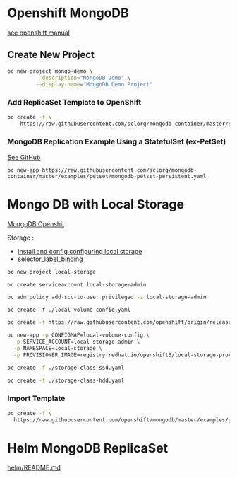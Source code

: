 # Openshift MongoDB


[see openshift manual](https://docs.openshift.com/container-platform/3.9/using_images/db_images/mongodb.html)


## Create New Project

```bash
oc new-project mongo-demo \
         --description="MongoDB Demo" \
         --display-name="MongoDB Demo Project"
```




### Add ReplicaSet Template to OpenShift
```bash
oc create -f \
    https://raw.githubusercontent.com/sclorg/mongodb-container/master/examples/petset/mongodb-petset-persistent.yaml
```


### MongoDB Replication Example Using a StatefulSet (ex-PetSet)
[See GitHub](https://github.com/sclorg/mongodb-container/tree/master/examples/petset)

```
oc new-app https://raw.githubusercontent.com/sclorg/mongodb-container/master/examples/petset/mongodb-petset-persistent.yaml
```







# Mongo DB with Local Storage

[MongoDB Openshit](http://people.redhat.com/jrivera/openshift-docs_preview/openshift-origin/glusterfs-review/using_images/db_images/mongodb.html)

Storage :
- [install and config configuring local storage](https://docs.openshift.com/container-platform/3.11/install_config/configuring_local.html#install-config-configuring-local)
- [selector_label_binding](https://docs.okd.io/latest/install_config/persistent_storage/selector_label_binding.html)

```bash
oc new-project local-storage
```

```bash
oc create serviceaccount local-storage-admin
```
```bash
oc adm policy add-scc-to-user privileged -z local-storage-admin
```

```
oc create -f ./local-volume-config.yaml
```

```bash
oc create -f https://raw.githubusercontent.com/openshift/origin/release-3.11/examples/storage-examples/local-examples/local-storage-provisioner-template.yaml
```
```bash
oc new-app -p CONFIGMAP=local-volume-config \
  -p SERVICE_ACCOUNT=local-storage-admin \
  -p NAMESPACE=local-storage \
  -p PROVISIONER_IMAGE=registry.redhat.io/openshift3/local-storage-provisioner:v3.11 local-storage-provisioner
```

```bash
oc create -f ./storage-class-ssd.yaml
```
```bash
oc create -f ./storage-class-hdd.yaml
```

### Import Template

```bash
oc create -f \
  https://raw.githubusercontent.com/openshift/mongodb/master/examples/petset/mongodb-petset-persistent.yaml
```




# Helm MongoDB ReplicaSet

[helm/README.md](helm/README.md)
